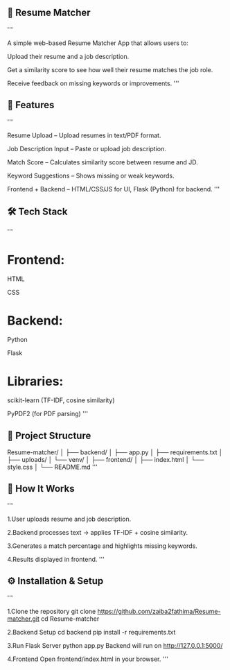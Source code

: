 ## 📄 Resume Matcher
'''

A simple web-based Resume Matcher App that allows users to:

Upload their resume and a job description.

Get a similarity score to see how well their resume matches the job role.

Receive feedback on missing keywords or improvements.
'''

## 📌 Features
'''

Resume Upload – Upload resumes in text/PDF format.

Job Description Input – Paste or upload job description.

Match Score – Calculates similarity score between resume and JD.

Keyword Suggestions – Shows missing or weak keywords.

Frontend + Backend – HTML/CSS/JS for UI, Flask (Python) for backend.
'''
## 🛠️ Tech Stack
'''

# Frontend:

HTML

CSS

# Backend:

Python

Flask

# Libraries:

scikit-learn (TF-IDF, cosine similarity)

PyPDF2 (for PDF parsing)
'''
## 📂 Project Structure

Resume-matcher/
│
├── backend/
│ ├── app.py
│ ├── requirements.txt
│ ├── uploads/
│ └── venv/
│
├── frontend/
│ ├── index.html
│ └── style.css
│
└── README.md
'''

## 🚀 How It Works
'''

1.User uploads resume and job description.

2.Backend processes text → applies TF-IDF + cosine similarity.

3.Generates a match percentage and highlights missing keywords.

4.Results displayed in frontend.
'''
## ⚙️ Installation & Setup
'''

1.Clone the repository
git clone https://github.com/zaiba2fathima/Resume-matcher.git
cd Resume-matcher

2.Backend Setup
cd backend
pip install -r requirements.txt

3.Run Flask Server
python app.py
Backend will run on http://127.0.0.1:5000/

4.Frontend
Open frontend/index.html in your browser.
'''
